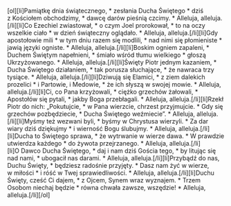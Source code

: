 [ol][li]Pamiątkę dnia świątecznego, * zesłania Ducha Świętego * dziś z Kościołem obchodzimy, * dawcę darów pieśnią czcimy. * Alleluja, alleluja.[/li][li]Co Ezechiel zwiastował, * o czym Joel prorokował, * to na oczy wszelkie ciało * w dzień świąteczny oglądało. * Alleluja, alleluja.[/li][li]Gdy apostołowie mili * w tym dniu razem się modlili, * nad nimi się płomieniste * jawią języki ogniste. * Alleluja, alleluja.[/li][li]Boskim ogniem zapaleni, * Duchem Świętym napełnieni, * śmiało wśród tłumu wielkiego * głoszą Ukrzyżowanego. * Alleluja, alleluja.[/li][li]Święty Piotr jednym kazaniem, * Ducha Świętego działaniem, * tak porusza słuchające, * że nawraca trzy tysiące. * Alleluja, alleluja.[/li][li]Dziwują się Elamici, * z ziem dalekich prozelici * i Partowie, i Medowie, * że ich słyszą w swojej mowie. * Alleluja, alleluja.[/li][li]Ci, co Pana krzyżowali, * ciężko grzechów żałowali, * Apostołów się pytali, * jakby Boga przebłagali. * Alleluja, alleluja.[/li][li]Rzekł Piotr do nich: „Pokutujcie, * w Pana wierzcie, chrzest przyjmujcie. * Gdy się grzechów pozbędziecie, * Ducha Świętego weźmiecie”. * Alleluja, alleluja.[/li][li]Myśmy też wezwani byli, * byśmy w Chrystusa wierzyli. * Za dar wiary dziś dziękujmy * i wierność Bogu ślubujmy. * Alleluja, alleluja.[/li][li]Ducha to Świętego sprawa, * że wytrwanie w wierze dawa. * W prawdzie utwierdza każdego * do żywota przejrzanego. * Alleluja, alleluja.[/li][li]O Dawco Ducha Świętego, * daj i nam dziś Gościa tego, * by litując się nad nami, * ubogacił nas darami. * Alleluja, alleluja.[/li][li]Przybądź do nas, Duchu Święty, * będziesz radośnie przyjęty. * Dasz nam żyć w wierze, w miłości * i róść w Twej sprawiedliwości. * Alleluja, alleluja.[/li][li]Duchu Święty, cześć Ci dajem, * z Ojcem, Synem wraz wyznajem. * Trzem Osobom niechaj będzie * równa chwała zawsze, wszędzie! * Alleluja, alleluja.[/li][/ol]
